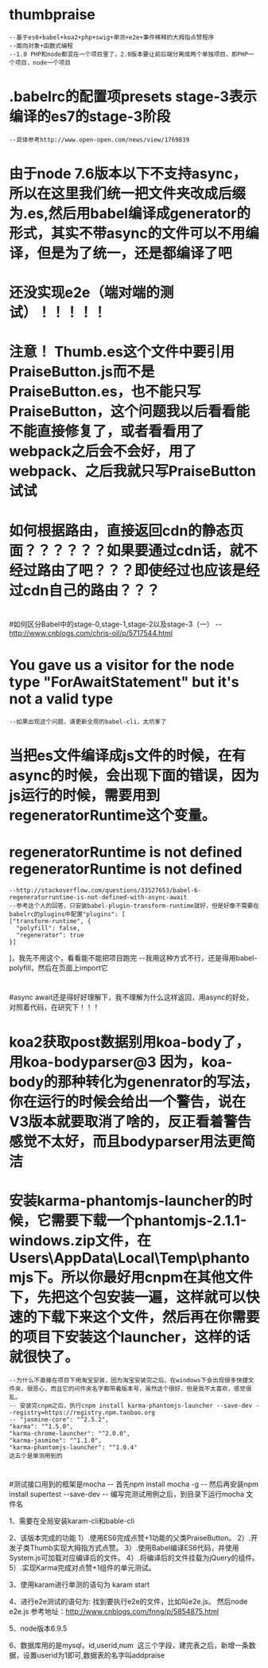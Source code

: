 ﻿# thumbpraise
	--基于es6+babel+koa2+php+swig+单测+e2e+事件稀释的大拇指点赞程序
	--面向对象+函数式编程
	--1.0 PHP和node都混在一个项目里了，2.0版本要让前后端分离成两个单独项目，即PHP一个项目，node一个项目
	

# .babelrc的配置项presets stage-3表示编译的es7的stage-3阶段
	--具体参考http://www.open-open.com/news/view/1769839

# 由于node 7.6版本以下不支持async， 所以在这里我们统一把文件夹改成后缀为.es,然后用babel编译成generator的形式，其实不带async的文件可以不用编译，但是为了统一，还是都编译了吧


# 还没实现e2e（端对端的测试）！！！！！

# 注意！ Thumb.es这个文件中要引用PraiseButton.js而不是PraiseButton.es，也不能只写PraiseButton，这个问题我以后看看能不能直接修复了，或者看看用了webpack之后会不会好，用了webpack、之后我就只写PraiseButton试试

#

# 如何根据路由，直接返回cdn的静态页面？？？？？？如果要通过cdn话，就不经过路由了吧？？？即使经过也应该是经过cdn自己的路由？？？
#
#如何区分Babel中的stage-0,stage-1,stage-2以及stage-3（一）
	--http://www.cnblogs.com/chris-oil/p/5717544.html

# You gave us a visitor for the node type "ForAwaitStatement" but it's not a valid type
	--如果出现这个问题，请更新全局的babel-cli，太坑爹了

# 当把es文件编译成js文件的时候，在有async的时候，会出现下面的错误，因为js运行的时候，需要用到regeneratorRuntime这个变量。
#  regeneratorRuntime is not defined regeneratorRuntime is not defined
	--http://stackoverflow.com/questions/33527653/babel-6-regeneratorruntime-is-not-defined-with-async-await
	--参考这个人的回答，只安装babel-plugin-transform-runtime就好，但是好像不需要在babelrc的plugins中配置"plugins": [
    ["transform-runtime", {
      "polyfill": false,
      "regenerator": true
    }]
  ]，我先不用这个，看看能不能把项目跑完
  	--我用这种方式不行，还是得用babel-polyfill，然后在页面上import它
#
#async  await还是得好好理解下，我不理解为什么这样返回，用async的好处，对照着代码，在研究下！！！

#
#  koa2获取post数据别用koa-body了，用koa-bodyparser@3 因为，koa-body的那种转化为genenrator的写法，你在运行的时候会给出一个警告，说在V3版本就要取消了啥的，反正看着警告感觉不太好，而且bodyparser用法更简洁

#
# 安装karma-phantomjs-launcher的时候，它需要下载一个phantomjs-2.1.1-windows.zip文件，在Users\AppData\Local\Temp\phantomjs下。所以你最好用cnpm在其他文件下，先把这个包安装一遍，这样就可以快速的下载下来这个文件，然后再在你需要的项目下安装这个launcher，这样的话就很快了。
	--为什么不直接在项目下用淘宝安装，因为淘宝安装完之后，在windows下会出现很多快捷文件夹，很恶心，而且它的问件夹名字都带着版本号，虽然这个很好，但是我不太喜欢，感觉很乱。
	-- 安装完cnpm之后，执行cnpm install karma-phantomjs-launcher --save-dev --registry=https://registry.npm.taobao.org
	-- "jasmine-core": "^2.5.2",
    "karma": "^1.5.0",
    "karma-chrome-launcher": "^2.0.0",
    "karma-jasmine": "^1.1.0",
    "karma-phantomjs-launcher": "^1.0.4"
    这五个是单测用到的

#
#测试接口用到的框架是mocha
 --  首先npm install mocha -g
 --	然后再安装npm install supertest --save-dev
 -- 编写完测试用例之后，到目录下运行mocha 文件名



1、需要在全局安装karam-cli和bable-cli

2、该版本完成的功能
1）.使用ES6完成点赞+1功能的父类PraiseButton。
2）.开发子类Thumb实现大拇指方式点赞。
3）.使用Babel编译ES6代码，并使用System.js可加载对应编译后的文件。
4）.将编译后的文件挂载为jQuery的组件。
5）.实现Karma完成对点赞+1组件的单元测试。

3、使用karam进行单测的语句为
karam start

4、进行e2e测试的语句为:
找到要执行e2e的文件，比如叫e2e.js。
然后node e2e.js
参考地址：http://www.cnblogs.com/fnng/p/5854875.html

5、node版本6.9.5

6、数据库用的是mysql，id,userid,num  这三个字段，建完表之后，新增一条数据，设置userid为1即可,数据表的名字叫addpraise
